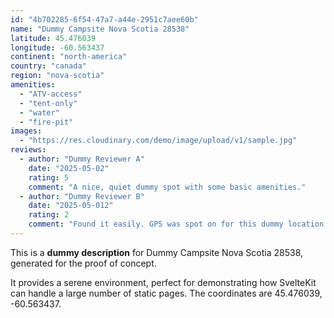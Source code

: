 ```yaml
---
id: "4b702285-6f54-47a7-a44e-2951c7aee60b"
name: "Dummy Campsite Nova Scotia 28538"
latitude: 45.476039
longitude: -60.563437
continent: "north-america"
country: "canada"
region: "nova-scotia"
amenities:
  - "ATV-access"
  - "tent-only"
  - "water"
  - "fire-pit"
images:
  - "https://res.cloudinary.com/demo/image/upload/v1/sample.jpg"
reviews:
  - author: "Dummy Reviewer A"
    date: "2025-05-02"
    rating: 5
    comment: "A nice, quiet dummy spot with some basic amenities."
  - author: "Dummy Reviewer B"
    date: "2025-05-012"
    rating: 2
    comment: "Found it easily. GPS was spot on for this dummy location."
---
```


This is a **dummy description** for Dummy Campsite Nova Scotia 28538, generated for the proof of concept.

It provides a serene environment, perfect for demonstrating how SvelteKit can handle a large number of static pages. The coordinates are 45.476039, -60.563437.
